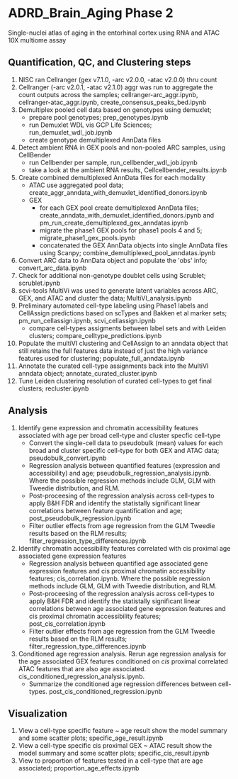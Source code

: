 # ADRD_Brain_Aging Phase 2
Single-nuclei atlas of aging in the entorhinal cortex using RNA and ATAC 10X multiome assay

## Quantification, QC, and Clustering steps
1. NISC ran Cellranger (gex v7.1.0, -arc v2.0.0, -atac v2.0.0) thru count
2. Cellranger (-arc v2.0.1, -atac v2.1.0) aggr was run to aggregate the count outputs across the samples; cellranger-arc_aggr.ipynb, cellranger-atac_aggr.ipynb, create_consensus_peaks_bed.ipynb
3. Demultiplex pooled cell data based on genotypes using demuxlet; 
    - prepare pool genotypes; prep_genotypes.ipynb
    - run Demuxlet WDL vis GCP Life Sciences; run_demuxlet_wdl_job.ipynb
    - create genotype demultiplexed AnnData files
4. Detect ambient RNA in GEX pools and non-pooled ARC samples, using CellBender
    - run Cellbender per sample, run_cellbender_wdl_job.ipynb
    - take a look at the ambient RNA results, Cellcellbender_results.ipynb
5. Create combined demultiplexed AnnData files for each modality    
    - ATAC use aggregated pool data; create_aggr_anndata_with_demuxlet_identified_donors.ipynb
    - GEX
        - for each GEX pool create demultiplexed AnnData files; create_anndata_with_demuxlet_identified_donors.ipynb and pm_run_create_demultiplexed_gex_anndatas.ipynb
        - migrate the phase1 GEX pools for phase1 pools 4 and 5; migrate_phase1_gex_pools.ipynb
        - concatenated the GEX AnnData objects into single AnnData files using Scanpy; combine_demultiplexed_pool_anndatas.ipynb
7. Convert ARC data to AnnData object and populate the 'obs' info; convert_arc_data.ipynb
8. Check for additional non-genotype doublet cells using Scrublet; scrublet.ipynb
9. scvi-tools MultiVi was used to generate latent variables across ARC, GEX, and ATAC and cluster the data; MultiVI_analysis.ipynb
10. Preliminary automated cell-type labeling using Phase1 labels and CellAssign predictions based on scTypes and Bakken et al marker sets; pm_run_cellassign.ipynb, scvi_cellassign.ipynb
     - compare cell-types assigments between label sets and with Leiden clusters; compare_celltype_predictions.ipynb
11. Populate the multiVI clustering and CellAssign to an anndata object that still retains the full features data instead of just the high variance features used for clustering; populate_full_anndata.ipynb
12. Annotate the curated cell-type assignments back into the MultiVI anndata object; annotate_curated_cluster.ipynb
13. Tune Leiden clustering resolution of curated cell-types to get final clusters; recluster.ipynb
## Analysis
1. Identify gene expression and chromatin accessibility features associated with age per broad cell-type and cluster specfic cell-type
    - Convert the single-cell data to pseudobulk (mean) values for each broad and cluster specific cell-type for both GEX and ATAC data; pseudobulk_convert.ipynb
    - Regression analysis between quantified features (expression and accessibility) and age; pseudobulk_regression_analysis.ipynb. Where the possible regression methods include GLM, GLM with Tweedie distribution, and RLM.
    - Post-proceesing of the regression analysis across cell-types to apply B&H FDR and identify the statistally significant linear correlations between feature quantification and age; post_pseudobulk_regression.ipynb
    - Filter outlier effects from age regression from the GLM Tweedie results based on the RLM results; filter_regression_type_differences.ipynb
2. Identify chromatin accessibility features correlated with cis proximal age associated gene expression features
    - Regression analysis between quantified age associated gene expression features and cis proximal chromatin accessibility features; cis_correlation.ipynb. Where the possible regression methods include GLM, GLM with Tweedie distribution, and RLM.
    - Post-proceesing of the regression analysis across cell-types to apply B&H FDR and identify the statistally significant linear correlations between age associated gene expression features and cis proximal chromatin accessibility features; post_cis_correlation.ipynb
    - Filter outlier effects from age regression from the GLM Tweedie results based on the RLM results; filter_regression_type_differences.ipynb
3. Conditioned age regression analysis. Rerun age regression analysis for the age associated GEX features conditioned on <i>cis</i> proximal correlated ATAC features that are also age associated. cis_conditioned_regression_analysis.ipynb.
    - Summarize the conditioned age regression differences between cell-types. post_cis_conditioned_regression.ipynb
## Visualization
1. View a cell-type specific feature ~ age result show the model summary and some scatter plots; specific_age_result.ipynb
2. View a cell-type specific cis proximal GEX ~ ATAC result show the model summary and some scatter plots; specific_cis_result.ipynb
3. View to proportion of features tested in a cell-type that are age associated; proportion_age_effects.ipynb